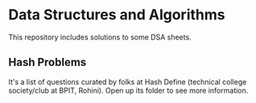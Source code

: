 # Data Structures and Algorithms
This repository includes solutions to some DSA sheets.

## Hash Problems
It's a list of questions curated by folks at Hash Define (technical college society/club at BPIT, Rohini).
Open up its folder to see more information.
